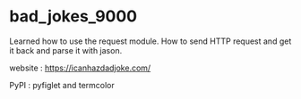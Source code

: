 # bad_jokes_9000

Learned how to use the request module. How to send HTTP request and get it back and parse it with jason. 

website : https://icanhazdadjoke.com/

PyPI : pyfiglet and termcolor

